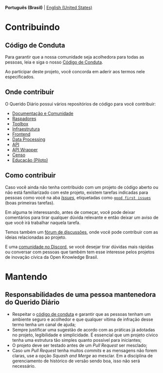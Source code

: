 **Português (Brasil)** | [English (United States)](CONTRIBUTING-en-US.md)

# Contribuindo

## Código de Conduta

Para garantir que a nossa comunidade seja acolhedora para todas as pessoas, leia e siga o nosso [Código de Conduta](CODE_OF_CONDUCT.md).

Ao participar deste projeto, você concorda em aderir aos termos nele especificados.

## Onde contribuir

O Querido Diário possui vários repositórios de código para você contribuir:

- [Documentação e Comunidade](https://github.com/okfn-brasil/querido-diario-comunidade)
- [Raspadores](https://github.com/okfn-brasil/querido-diario)
- [Toolbox](https://github.com/okfn-brasil/querido-diario-toolbox)
- [Infraestrutura](https://github.com/okfn-brasil/querido-diario-infra)
- [Frontend](https://github.com/okfn-brasil/querido-diario-frontend)
- [Data Processing](https://github.com/okfn-brasil/querido-diario-data-processing)
- [API](https://github.com/okfn-brasil/querido-diario-api)
- [API Wrapper](https://github.com/okfn-brasil/querido-diario-api-wrapper)
- [Censo](https://github.com/okfn-brasil/censo-querido-diario)
- [Educação (Piloto)](https://github.com/okfn-brasil/piloto-educacao)

## Como contribuir

Caso você ainda não tenha contribuido com um projeto de código aberto ou não está familiarizado com este projeto, existem tarefas indicadas para pessoas como você na aba [*Issues*](https://github.com/okfn-brasil/querido-diario-comunidade/issues), etiquetadas como [`good first issues`](https://github.com/okfn-brasil/querido-diario-comunidade/issues?q=is%3Aissue+is%3Aopen+label%3A"good+first+issue") (boas primeiras tarefas).

Em alguma te interessando, antes de começar, você pode deixar comentários para tirar qualquer dúvida relevante e então deixar um aviso de que você irá trabalhar naquela tarefa.

Temos também um [fórum de discussões](https://github.com/okfn-brasil/querido-diario-comunidade/discussions), onde você pode contribuir com as ideias relacionadas ao projeto.

E uma [comunidade no Discord](https://bit.ly/discord-ok), se você desejar tirar dúvidas mais rápidas ou conversar com pessoas que também tem esse interesse pelos projetos de inovação cívica da Open Knowledge Brasil.

# Mantendo

## Responsabilidades de uma pessoa mantenedora do Querido Diário

- Respeitar o [código de conduta](CODE_OF_CONDUCT.md) e garantir que as pessoas tenham um ambiente seguro e acolhedor e que qualquer vítima de infração desse termo tenha um canal de ajuda;
- Sempre justificar uma sugestão de acordo com as práticas já adotadas no projeto, legibilidade e simplicidade. É essencial que um projeto cívico tenha uma estrutura tão simples quanto possível para iniciantes;
- O projeto deve ser testado antes de um *Pull Request* ser mesclado;
- Caso um *Pull Request* tenha muitos *commits* e as mensagens não forem claras, use a opção *Squash and Merge* ao mesclar. Em a disciplina de gerenciamento de histórico de versão sendo boa, isso não será necessário.
